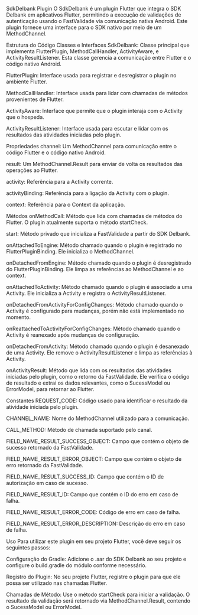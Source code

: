 SdkDelbank Plugin
O SdkDelbank é um plugin Flutter que integra o SDK Delbank em aplicativos Flutter, permitindo a execução de validações de autenticação usando o FastValidade via comunicação nativa Android. Este plugin fornece uma interface para o SDK nativo por meio de um MethodChannel.

Estrutura do Código
Classes e Interfaces
SdkDelbank: Classe principal que implementa FlutterPlugin, MethodCallHandler, ActivityAware, e ActivityResultListener. Esta classe gerencia a comunicação entre Flutter e o código nativo Android.

FlutterPlugin: Interface usada para registrar e desregistrar o plugin no ambiente Flutter.

MethodCallHandler: Interface usada para lidar com chamadas de métodos provenientes de Flutter.

ActivityAware: Interface que permite que o plugin interaja com o Activity que o hospeda.

ActivityResultListener: Interface usada para escutar e lidar com os resultados das atividades iniciadas pelo plugin.

Propriedades
channel: Um MethodChannel para comunicação entre o código Flutter e o código nativo Android.

result: Um MethodChannel.Result para enviar de volta os resultados das operações ao Flutter.

activity: Referência para a Activity corrente.

activityBinding: Referência para a ligação da Activity com o plugin.

context: Referência para o Context da aplicação.

Métodos
onMethodCall: Método que lida com chamadas de métodos do Flutter. O plugin atualmente suporta o método startCheck.

start: Método privado que inicializa a FastValidade a partir do SDK Delbank.

onAttachedToEngine: Método chamado quando o plugin é registrado no FlutterPluginBinding. Ele inicializa o MethodChannel.

onDetachedFromEngine: Método chamado quando o plugin é desregistrado do FlutterPluginBinding. Ele limpa as referências ao MethodChannel e ao context.

onAttachedToActivity: Método chamado quando o plugin é associado a uma Activity. Ele inicializa a Activity e registra o ActivityResultListener.

onDetachedFromActivityForConfigChanges: Método chamado quando o Activity é configurado para mudanças, porém não está implementado no momento.

onReattachedToActivityForConfigChanges: Método chamado quando o Activity é reanexado após mudanças de configuração.

onDetachedFromActivity: Método chamado quando o plugin é desanexado de uma Activity. Ele remove o ActivityResultListener e limpa as referências à Activity.

onActivityResult: Método que lida com os resultados das atividades iniciadas pelo plugin, como o retorno da FastValidade. Ele verifica o código de resultado e extrai os dados relevantes, como o SucessModel ou ErrorModel, para retornar ao Flutter.

Constantes
REQUEST_CODE: Código usado para identificar o resultado da atividade iniciada pelo plugin.

CHANNEL_NAME: Nome do MethodChannel utilizado para a comunicação.

CALL_METHOD: Método de chamada suportado pelo canal.

FIELD_NAME_RESULT_SUCCESS_OBJECT: Campo que contém o objeto de sucesso retornado da FastValidade.

FIELD_NAME_RESULT_ERROR_OBJECT: Campo que contém o objeto de erro retornado da FastValidade.

FIELD_NAME_RESULT_SUCCESS_ID: Campo que contém o ID de autorização em caso de sucesso.

FIELD_NAME_RESULT_ID: Campo que contém o ID do erro em caso de falha.

FIELD_NAME_RESULT_ERROR_CODE: Código de erro em caso de falha.

FIELD_NAME_RESULT_ERROR_DESCRIPTION: Descrição do erro em caso de falha.

Uso
Para utilizar este plugin em seu projeto Flutter, você deve seguir os seguintes passos:

Configuração do Gradle: Adicione o .aar do SDK Delbank ao seu projeto e configure o build.gradle do módulo conforme necessário.

Registro do Plugin: No seu projeto Flutter, registre o plugin para que ele possa ser utilizado nas chamadas Flutter.

Chamadas de Método: Use o método startCheck para iniciar a validação. O resultado da validação será retornado via MethodChannel.Result, contendo o SucessModel ou ErrorModel.